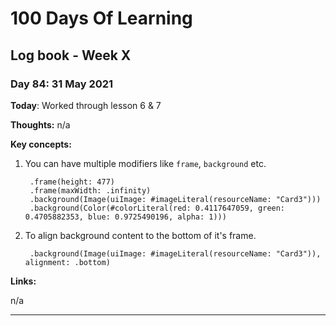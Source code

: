 # 100 Days Of Learning

## Log book - Week X

### Day 84: 31 May 2021

**Today**: Worked through lesson 6 & 7

**Thoughts:** n/a

**Key concepts:**

1. You can have multiple modifiers like `frame`, `background` etc.

        .frame(height: 477)
        .frame(maxWidth: .infinity)
        .background(Image(uiImage: #imageLiteral(resourceName: "Card3")))
        .background(Color(#colorLiteral(red: 0.4117647059, green: 0.4705882353, blue: 0.9725490196, alpha: 1)))


2. To align background content to the bottom of it's frame.

		.background(Image(uiImage: #imageLiteral(resourceName: "Card3")), alignment: .bottom)

**Links:**

n/a

---
